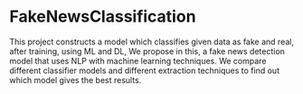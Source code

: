 # FakeNewsClassification
This project constructs a model which classifies given data as fake and real, after training, using ML and DL, We propose in this, a fake news detection model that uses NLP with machine learning techniques. We compare different classifier models and different extraction techniques to find out which model gives the best results.
